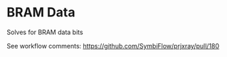 # BRAM Data

Solves for BRAM data bits

See workflow comments: https://github.com/SymbiFlow/prjxray/pull/180

